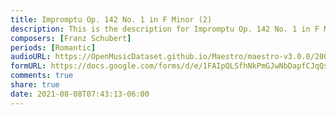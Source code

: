 ```yaml
---
title: Impromptu Op. 142 No. 1 in F Minor (2)
description: This is the description for Impromptu Op. 142 No. 1 in F Minor by Franz Schubert
composers: [Franz Schubert]
periods: [Romantic]
audioURL: https://OpenMusicDataset.github.io/Maestro/maestro-v3.0.0/2008/MIDI-Unprocessed_11_R2_2008_01-05_ORIG_MID--AUDIO_11_R2_2008_wav--3.midi
formURL: https://docs.google.com/forms/d/e/1FAIpQLSfhNkPmGJwNbDapfCJqQsGmIrcxtLnf2t5wv4ItT2T67iIgRQ/viewform
comments: true
share: true
date: 2021-08-08T07:43:13-06:00
---
```

